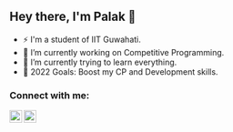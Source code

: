 ## Hey there, I'm Palak 👋





- ⚡ I'm a student of IIT Guwahati.
- 🔭 I’m currently working on Competitive Programming.
- 🌱 I’m currently trying to learn everything.
- 🥅 2022 Goals: Boost my CP and Development skills.

### Connect with me:

[<img align="left" alt="Palak | LinkedIn" width="22px" src="https://cdn.jsdelivr.net/npm/simple-icons@v3/icons/linkedin.svg" />][linkedin]
[<img align="left" alt="Palak| Instagram" width="22px" src="https://cdn.jsdelivr.net/npm/simple-icons@v3/icons/instagram.svg" />][instagram]


<br />

<!-- ### Languages and Tools:
<img align="left" alt ="C++"  width="26px" src="https://raw.githubusercontent.com/github/explore/80688e429a7d4ef2fca1e82350fe8e3517d3494d/topics/cpp/cpp.png">
<img align="left" alt ="Python 3"  width="26px" src="https://raw.githubusercontent.com/github/explore/80688e429a7d4ef2fca1e82350fe8e3517d3494d/topics/python/python.png">
<img align="left" alt="HTML5" width="26px" src="https://raw.githubusercontent.com/github/explore/80688e429a7d4ef2fca1e82350fe8e3517d3494d/topics/html/html.png" />
 -->

<!-- <br />
<br /> 


  <img align="left" alt="codeSTACKr's Github Stats" src="https://github-readme-stats.codestackr.vercel.app/api?username=ValakPalak&show_icons=true&theme=radical&hide_border=true" />


 -->
[instagram]: https://instagram.com/palakothari_
[linkedin]: https://www.linkedin.com/in/palak-kothari/



